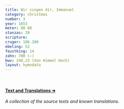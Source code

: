 ```yaml
---
title: Wir singen dir, Immanuel
category: christmas
number: 3
year: 1653
meter: 88 88
stanzas: 20
scripture: 
cruger: 186.100
ebeling: 52
feustking: 14
zahn: 700 (—)
bwv: 248.23 (Von Himmel Hoch)
layout: hymndata
---
```

<br>

#### [Text and Translations ➔](/hymns/003/text)

*A collection of the source texts and known translations.*

